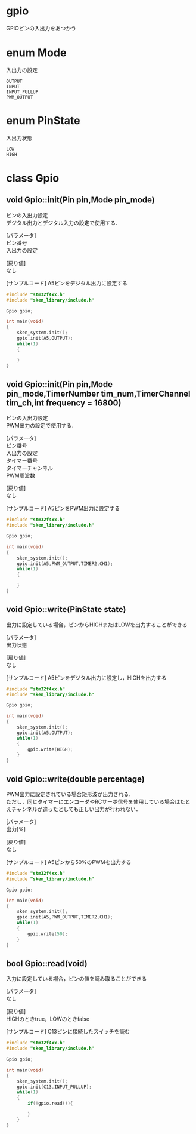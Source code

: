 <!-- リファレンスのテンプレート -->
<!-- readmeにライブラリのリファレンスを記載 -->

# gpio

GPIOピンの入出力をあつかう 

# enum Mode

入出力の設定

    OUTPUT  
    INPUT  
    INPUT_PULLUP  
    PWM_OUTPUT  

# enum PinState

入出力状態

    LOW  
    HIGH


# class Gpio

## void Gpio::init(Pin pin,Mode pin_mode)
ピンの入出力設定  
デジタル出力とデジタル入力の設定で使用する．

[パラメータ]  
ピン番号  
入出力の設定

[戻り値]  
なし

[サンプルコード]
A5ピンをデジタル出力に設定する

``` c++
#include "stm32f4xx.h"
#include "sken_library/include.h"

Gpio gpio;

int main(void)
{
    sken_system.init();
    gpio.init(A5,OUTPUT);
    while(1)
    {

    }
}
```

## void Gpio::init(Pin pin,Mode pin_mode,TimerNumber tim_num,TimerChannel tim_ch,int frequency = 16800)
ピンの入出力設定  
PWM出力の設定で使用する．

[パラメータ]  
ピン番号  
入出力の設定  
タイマー番号  
タイマーチャンネル  
PWM周波数

[戻り値]  
なし

[サンプルコード]
A5ピンをPWM出力に設定する

``` c++
#include "stm32f4xx.h"
#include "sken_library/include.h"

Gpio gpio;

int main(void)
{
    sken_system.init();
    gpio.init(A5,PWM_OUTPUT,TIMER2,CH1);
    while(1)
    {

    }
}
```

## void Gpio::write(PinState state)
出力に設定している場合，ピンからHIGHまたはLOWを出力することができる

[パラメータ]  
出力状態

[戻り値]  
なし

[サンプルコード]
A5ピンをデジタル出力に設定し，HIGHを出力する

``` c++
#include "stm32f4xx.h"
#include "sken_library/include.h"

Gpio gpio;

int main(void)
{
    sken_system.init();
    gpio.init(A5,OUTPUT);
    while(1)
    {
        gpio.write(HIGH);
    }
}
```

## void Gpio::write(double percentage)
PWM出力に設定されている場合矩形波が出力される．  
ただし，同じタイマーにエンコーダやRCサーボ信号を使用している場合はたとえチャンネルが違ったとしても正しい出力が行われない．

[パラメータ]  
出力[%]

[戻り値]  
なし

[サンプルコード]
A5ピンから50%のPWMを出力する

``` c++
#include "stm32f4xx.h"
#include "sken_library/include.h"

Gpio gpio;

int main(void)
{
    sken_system.init();
    gpio.init(A5,PWM_OUTPUT,TIMER2,CH1);
    while(1)
    {
        gpio.write(50);
    }
}
```

## bool Gpio::read(void)
入力に設定している場合，ピンの値を読み取ることができる

[パラメータ]  
なし

[戻り値]  
HIGHのときtrue，LOWのときfalse

[サンプルコード]
C13ピンに接続したスイッチを読む

``` c++
#include "stm32f4xx.h"
#include "sken_library/include.h"

Gpio gpio;

int main(void)
{
    sken_system.init();
    gpio.init(C13,INPUT_PULLUP);
    while(1)
    {
        if(!gpio.read()){

        }
    }
}
```